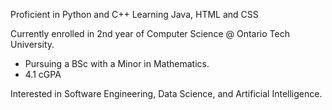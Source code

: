 Proficient in Python and C++
Learning Java, HTML and CSS

Currently enrolled in 2nd year of Computer Science @ Ontario Tech University. 
 - Pursuing a BSc with a Minor in Mathematics.
 - 4.1 cGPA

Interested in Software Engineering, Data Science, and Artificial Intelligence.
